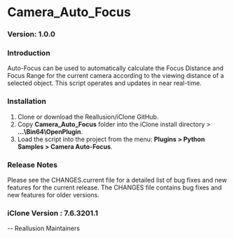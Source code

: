 # Camera_Auto_Focus

### Version: 1.0.0

### Introduction

Auto-Focus can be used to automatically calculate the Focus Distance and Focus Range for the current camera according to the viewing distance of a selected object.  This script operates and updates in near real-time.

### Installation

1. Clone or download the Reallusion/iClone GitHub.
2. Copy **Camera_Auto_Focus** folder into the iClone install directory > **...\Bin64\OpenPlugin**.
3. Load the script into the project from the menu: **Plugins > Python Samples > Camera Auto-Focus**.

### Release Notes

Please see the CHANGES.current file for a detailed list of bug fixes and
new features for the current release. The CHANGES file contains bug fixes
and new features for older versions.

### iClone Version : 7.6.3201.1


 -- Reallusion Maintainers
